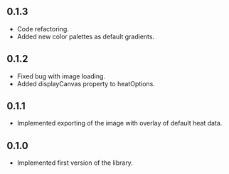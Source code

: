 ## 0.1.3
- Code refactoring.
- Added new color palettes as default gradients.

## 0.1.2
- Fixed bug with image loading.
- Added displayCanvas property to heatOptions.

## 0.1.1
- Implemented exporting of the image with overlay of default heat data.

## 0.1.0
- Implemented first version of the library.
